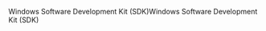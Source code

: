 <span data-ttu-id="0c29c-101">Windows Software Development Kit (SDK)</span><span class="sxs-lookup"><span data-stu-id="0c29c-101">Windows Software Development Kit (SDK)</span></span>